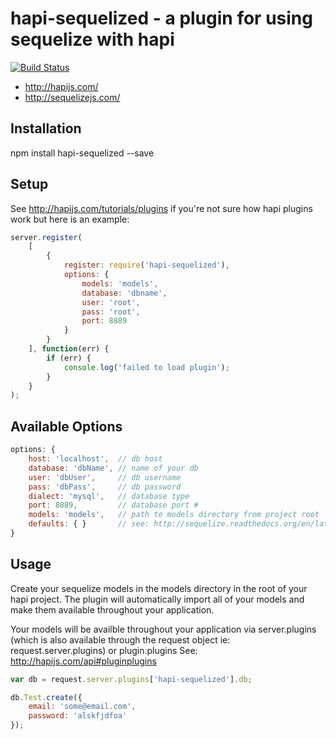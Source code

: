 # hapi-sequelized - a plugin for using sequelize with hapi

[![Build Status](https://travis-ci.org/tribou/hapi-sequelized.svg)](https://travis-ci.org/tribou/hapi-sequelized)

* http://hapijs.com/
* http://sequelizejs.com/

## Installation
npm install hapi-sequelized --save

## Setup
See http://hapijs.com/tutorials/plugins if you're not sure how hapi plugins work but here is an example:

```javascript
server.register(
    [
        {
            register: require('hapi-sequelized'),
            options: {
                models: 'models',
                database: 'dbname',
                user: 'root',
                pass: 'root',
                port: 8889
            }
        }
    ], function(err) {
        if (err) {
            console.log('failed to load plugin');
        }
    }
);
```

## Available Options
```javascript
options: {
    host: 'localhost',  // db host
    database: 'dbName', // name of your db
    user: 'dbUser',     // db username
    pass: 'dbPass',     // db password
    dialect: 'mysql',   // database type
    port: 8889,         // database port #
    models: 'models',   // path to models directory from project root
    defaults: { }       // see: http://sequelize.readthedocs.org/en/latest/docs/getting-started/#application-wide-model-options
}
```

## Usage
Create your sequelize models in the models directory in the root of your hapi project. The plugin will automatically import all of your models and make them available throughout your application.

Your models will be availble throughout your application via server.plugins (which is also available through the request object ie: request.server.plugins) or plugin.plugins
See: http://hapijs.com/api#pluginplugins

```javascript
var db = request.server.plugins['hapi-sequelized'].db;

db.Test.create({
    email: 'some@email.com',
    password: 'alskfjdfoa'
});
```
